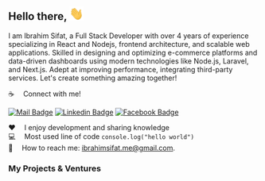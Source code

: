 

## Hello there, <img src="hello.gif" width="28px" alt="hi">

I am Ibrahim Sifat, a Full Stack Developer with over 4 years of experience specializing in React and Nodejs, frontend architecture, and
scalable web applications. Skilled in designing and optimizing e-commerce platforms and data-driven dashboards
using modern technologies like Node.js, Laravel, and Next.js. Adept at improving performance, integrating third-party
services. Let's create something amazing together!

:coffee: &emsp;Connect with me!

[![Mail Badge](https://img.shields.io/badge/Gmail-D14836?style=for-the-badge&logo=gmail&logoColor=white)](mailto:ibrahimsifat.me@gmail.com) [![Linkedin Badge](https://img.shields.io/badge/LinkedIn-0077B5?style=for-the-badge&logo=linkedin&logoColor=white)](https://www.linkedin.com/in/ibrahim-sifat/) [![Facebook Badge](https://img.shields.io/badge/Facebook-1877F2?style=for-the-badge&logo=facebook&logoColor=white)](http://facebook.com/ibrahimsifat0)

:hearts: &emsp;I enjoy development and sharing knowledge <br/>
:computer: &emsp;Most used line of code `console.log("hello world")` <br/>
:e-mail: &emsp;How to reach me: ibrahimsifat.me@gmail.com.<br/>


### My Projects & Ventures
